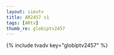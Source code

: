 ```yaml
--- 
layout: sieutv
title: AR2457 s1
tags: [ARtv]
thumb_re: globiptv2457
---
```

{% include tvadv key="globiptv2457" %} 

